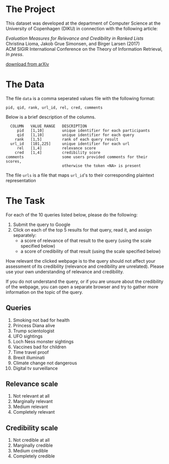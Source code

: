 The Project
===========
This dataset was developed at the department of Computer Science at the University of Copenhagen (DIKU) in connection with the following article:

_Evaluation Measures for Relevance and Credibility in Ranked Lists_  
Christina Lioma, Jakob Grue Simonsen, and Birger Larsen (2017)  
ACM SIGIR International Conference on the Theory of Information Retrieval, _In press_.

[download from arXiv](https://arxiv.org/abs/1708.07157)


The Data
========
The file `data` is a comma seperated values file with the following format:

    pid, qid, rank, url_id, rel, cred, comments

Below is a brief description of the columns.

      COLUMN   VALUE RANGE   DESCRIPTION
         pid   [1,10]        unique identifier for each participants
         qid   [1,10]        unique identifier for each query
        rank   [1,5]         rank of each query result
      url_id   [101,225]     unique identifier for each url
         rel   [1,4]         relevance score
        cred   [1,4]         credibility score
    comments                 some users provided comments for their scores,
                             otherwise the token <NA> is present

The file `urls` is a file that maps `url_id`'s to their corresponding plaintext representation


The Task
========
For each of the 10 queries listed below, please do the following:
1. Submit the query to Google
2. Click on each of the top 5 results for that query, read it, and assign separately:
   - a score of relevance of that result  to the query (using the scale specified below)
   - a score of credibility of that result (using the scale specified below)

How relevant the clicked webpage is to the query should not affect your assessment of its credibility (relevance and credibility are unrelated). Please use your own understanding of relevance and credibility.

If you do not understand the query, or if you are unsure about the credibility of the webpage, you can open a separate browser and try to gather more information on the topic of the query.

Queries
-------
1. Smoking not bad for health
2. Princess Diana alive
3. Trump scientologist
4. UFO sightings
5. Loch Ness monster sightings
6. Vaccines bad for children
7. Time travel proof
8. Brexit illuminati
9. Climate change not dangerous
10. Digital tv surveillance

Relevance scale
---------------
1. Not relevant at all
2. Marginally relevant
3. Medium relevant
4. Completely relevant

Credibility scale
-----------------
1. Not credible at all
2. Marginally credible
3. Medium credible
4. Completely credible
